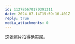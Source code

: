 ```yaml
---
id: 112785670170391311
date: 2024-07-14T15:59:10.401Z
reply: true
media_attachments: 0
---
```


这张照片拍得确实屌。


